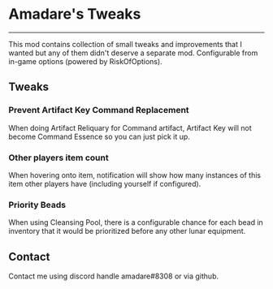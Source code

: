 ﻿# Amadare's Tweaks

---

This mod contains collection of small tweaks and improvements that I wanted but any of them didn't deserve a separate mod.
Configurable from in-game options (powered by RiskOfOptions).

## Tweaks

### Prevent Artifact Key Command Replacement

When doing Artifact Reliquary for Command artifact, Artifact Key will not become Command Essence so you can just pick it up.

### Other players item count

When hovering onto item, notification will show how many instances of this item other players have (including yourself if configured).

### Priority Beads

When using Cleansing Pool, there is a configurable chance for each bead in inventory that it would be prioritized before any other lunar equipment.

## Contact

Contact me using discord handle amadare#8308 or via github.